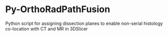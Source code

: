 # Py-OrthoRadPathFusion
Python script for assigning dissection planes to enable non-serial histology co-location with CT and MR in 3DSlicer
